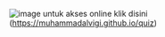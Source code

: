 ![image](https://github.com/user-attachments/assets/4a0dc711-f69c-4766-8baa-7144fa1776cd)
untuk akses online klik disini (https://muhammadalvigi.github.io/quiz)
